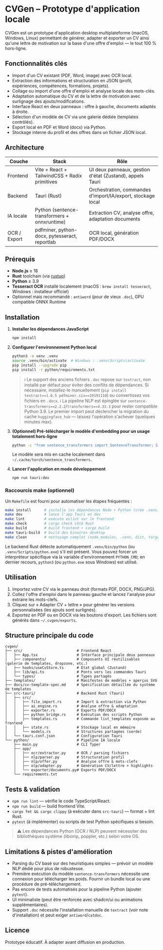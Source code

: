 # CVGen – Prototype d'application locale

CVGen est un prototype d'application desktop multiplateforme (macOS, Windows, Linux) permettant de générer, adapter et exporter un CV ainsi qu'une lettre de motivation sur la base d'une offre d'emploi — le tout 100 % hors-ligne.

## Fonctionnalités clés

- Import d'un CV existant (PDF, Word, image) avec OCR local.
- Extraction des informations et structuration en JSON (profil, expériences, compétences, formations, projets).
- Collage ou import d'une offre d'emploi et analyse locale des mots-clés.
- Adaptation automatique du CV et de la lettre de motivation avec surlignage des ajouts/modifications.
- Interface React en deux panneaux : offre à gauche, documents adaptés à droite.
- Sélection d'un modèle de CV via une galerie dédiée (templates contrôlés).
- Export local en PDF et Word (docx) via Python.
- Stockage interne du profil et des offres dans un fichier JSON local.

## Architecture

| Couche | Stack | Rôle |
| --- | --- | --- |
| Frontend | Vite + React + TailwindCSS + Radix primitives | UI deux panneaux, gestion d'état (Zustand), appels Tauri |
| Backend | Tauri (Rust) | Orchestration, commandes d'import/IA/export, stockage local |
| IA locale | Python (sentence-transformers + onnxruntime) | Extraction CV, analyse offre, adaptation documents |
| OCR / Export | pdfminer, python-docx, pytesseract, reportlab | OCR local, génération PDF/DOCX |

## Prérequis

- **Node.js** ≥ 18
- **Rust** toolchain (via [rustup](https://rustup.rs/))
- **Python** ≥ 3.9
- **Tesseract OCR** installé localement (macOS : `brew install tesseract`, Windows : installeur officiel)
- Optionnel mais recommandé : `antiword` (pour de vieux `.doc`), GPU compatible ONNX Runtime

## Installation

1. **Installer les dépendances JavaScript**
   ```bash
   npm install
   ```

2. **Configurer l'environnement Python local**
   ```bash
   python3 -m venv .venv
   source .venv/bin/activate  # Windows : .venv\Scripts\activate
   pip install --upgrade pip
   pip install -r python/requirements.txt
   ```
   > ℹ️ Le support des anciens fichiers `.doc` repose sur `textract`, non installé par défaut pour éviter des conflits de dépendances. Si nécessaire, installez-le manuellement (`pip install textract==1.6.5 pdfminer.six==20191110`) ou convertissez vos fichiers en `.docx`.
   > ℹ️ La pipeline NLP est épinglée sur `sentence-transformers==2.2.2`/`transformers==4.33.3` pour rester compatible Python 3.9. Le premier import peut déclencher la migration du cache `huggingface_hub` — laissez l'opération s'achever (quelques minutes max).

3. **(Optionnel) Pré-télécharger le modèle d'embedding pour un usage totalement hors-ligne**
   ```bash
   python -c "from sentence_transformers import SentenceTransformer; SentenceTransformer('sentence-transformers/all-MiniLM-L6-v2')"
   ```
   Le modèle sera mis en cache localement dans `~/.cache/torch/sentence_transformers`.

4. **Lancer l'application en mode développement**
   ```bash
   npm run tauri:dev
   ```

### Raccourcis make (optionnel)

Un `Makefile` est fourni pour automatiser les étapes fréquentes :

```bash
make install      # installe les dépendances Node + Python (crée .venv)
make dev          # lance l'app Tauri en dev
make lint         # exécute eslint sur le frontend
make check        # cargo check côté Rust
make build        # build frontend + cargo build
make tauri-build  # build des binaires desktop
make clean        # nettoyage complet (node_modules, .venv, dist, target)
```

Le backend Rust détecte automatiquement `.venv/bin/python` (ou `.venv/Scripts/python.exe`) s'il est présent. Vous pouvez forcer un interpréteur spécifique via la variable d'environnement `PYTHON_CMD`; en dernier recours, `python3` (ou `python.exe` sous Windows) est utilisé.

## Utilisation

1. Importez votre CV via le panneau droit (formats PDF, DOCX, PNG/JPG).
2. Collez l'offre d'emploi dans le panneau gauche et lancez l'analyse pour extraire les mots-clefs.
3. Cliquez sur « Adapter CV + lettre » pour générer les versions personnalisées (les ajouts sont surlignés).
4. Exportez en PDF ou en DOCX via les boutons d'export. Les fichiers sont générés dans `~/.cvgen/exports`.

## Structure principale du code

```
cvgen/
├── src/                         # Frontend React
│   ├── App.tsx                  # Interface principale deux panneaux
│   ├── components/              # Composants UI réutilisables (galerie de templates, dropzone, etc.)
│   ├── hooks/useCvStore.ts      # État global (Zustand)
│   ├── lib/api.ts               # Ponts vers les commandes Tauri
│   └── types/                   # Types partagés
├── templates/                   # Manifestes de modèles + aperçus SVG
├── docs/cv-template-spec.md     # Spécification détaillée du système de templates
├── src-tauri/                   # Backend Rust (Tauri)
│   ├── src/
│   │   ├── file_import.rs       # Import & extraction via Python
│   │   ├── ai_engine.rs         # Analyse offre & adaptation
│   │   ├── exporter.rs          # Exports PDF/DOCX
│   │   ├── python_bridge.rs     # Exécution des scripts Python
│   │   ├── templates.rs         # Commande list_templates exposée au frontend
│   │   ├── state.rs             # Stockage local en mémoire
│   │   └── models.rs            # Structures partagées (serde)
│   └── tauri.conf.json          # Configuration Tauri
└── python/                      # Pipeline IA locale
    ├── main.py                  # CLI Typer
    ├── app/
    │   ├── ocr/extractor.py     # OCR / parsing fichiers
    │   ├── nlp/parser.py        # Structuration profil
    │   ├── nlp/offer.py         # Analyse offre & mots-clefs
    │   ├── nlp/adapter.py       # Génération CV/lettre + highlights
    │   └── exporter/documents.py# Exports PDF/DOCX
    └── requirements.txt
```

## Tests & validation

- `npm run lint` — vérifie le code TypeScript/React.
- `npm run build` — build frontend Vite.
- `cargo fmt && cargo clippy` (à exécuter dans `src-tauri`) — format + lint Rust.
- `pytest` (à implémenter) ou scripts de test Python spécifiques si besoin.

> ⚠️ Les dépendances Python (OCR / NLP) peuvent nécessiter des bibliothèques système (libomp, poppler, etc.) selon votre OS.

## Limitations & pistes d'amélioration

- Parsing du CV basé sur des heuristiques simples — prévoir un modèle NLP dédié pour plus de robustesse.
- Première exécution du modèle `sentence-transformers` nécessite une connexion pour télécharger les poids. Fournir un bundle local ou une procédure de pré-téléchargement.
- Pas encore de tests automatisés pour la pipeline Python (ajouter `pytest`).
- UI minimaliste (peut être renforcée avec shadcn/ui ou animations supplémentaires).
- Support `.doc` nécessite l'installation manuelle de `textract` (voir note d'installation) et peut exiger `antiword`/`catdoc`.

## Licence

Prototype éducatif. À adapter avant diffusion en production.
